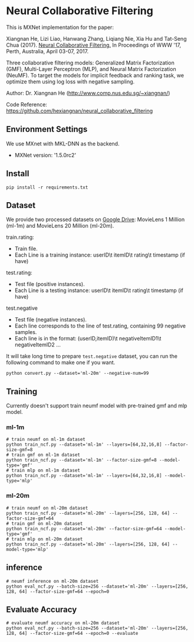# Neural Collaborative Filtering

This is MXNet implementation for the paper:

Xiangnan He, Lizi Liao, Hanwang Zhang, Liqiang Nie, Xia Hu and Tat-Seng Chua (2017). [Neural Collaborative Filtering.](http://dl.acm.org/citation.cfm?id=3052569) In Proceedings of WWW '17, Perth, Australia, April 03-07, 2017.

Three collaborative filtering models: Generalized Matrix Factorization (GMF), Multi-Layer Perceptron (MLP), and Neural Matrix Factorization (NeuMF). To target the models for implicit feedback and ranking task, we optimize them using log loss with negative sampling. 

Author: Dr. Xiangnan He (http://www.comp.nus.edu.sg/~xiangnan/)

Code Reference: https://github.com/hexiangnan/neural_collaborative_filtering

## Environment Settings
We use MXnet with MKL-DNN as the backend. 
- MXNet version:  '1.5.0rc2'

## Install
```
pip install -r requirements.txt
```

## Dataset

We provide two processed datasets on [Google Drive](https://drive.google.com/drive/folders/1qACR_Zhc2O2W0RrazzcepM2vJeh0MMdO?usp=sharing): MovieLens 1 Million (ml-1m) and MovieLens 20 Million (ml-20m).

train.rating: 
- Train file.
- Each Line is a training instance: userID\t itemID\t rating\t timestamp (if have)

test.rating:
- Test file (positive instances). 
- Each Line is a testing instance: userID\t itemID\t rating\t timestamp (if have)

test.negative
- Test file (negative instances).
- Each line corresponds to the line of test.rating, containing 99 negative samples.  
- Each line is in the format: (userID,itemID)\t negativeItemID1\t negativeItemID2 ...

It will take long time to prepare `test.negative` dataset, you can run the following command to make one if you want.

```
python convert.py --dataset='ml-20m' --negative-num=99
```

## Training

Currently doesn't support train neumf model with pre-trained gmf and mlp model.

### ml-1m

```
# train neumf on ml-1m dataset
python train_ncf.py --dataset='ml-1m' --layers=[64,32,16,8] --factor-size-gmf=8
# train gmf on ml-1m dataset
python train_ncf.py --dataset='ml-1m' --factor-size-gmf=8 --model-type='gmf'
# train mlp on ml-1m dataset
python train_ncf.py --dataset='ml-1m' --layers=[64,32,16,8] --model-type='mlp'
```

### ml-20m

```
# train neumf on ml-20m dataset
python train_ncf.py --dataset='ml-20m' --layers=[256, 128, 64] --factor-size-gmf=64
# train gmf on ml-20m dataset
python train_ncf.py --dataset='ml-20m' --factor-size-gmf=64 --model-type='gmf'
# train mlp on ml-20m dataset
python train_ncf.py --dataset='ml-20m' --layers=[256, 128, 64] --model-type='mlp'
```

## inference

```
# neumf inference on ml-20m dataset
python eval_ncf.py --batch-size=256 --dataset='ml-20m' --layers=[256, 128, 64] --factor-size-gmf=64 --epoch=0
```

## Evaluate Accuracy

```
# evaluate neumf accuracy on ml-20m dataset
python eval_ncf.py --batch-size=256 --dataset='ml-20m' --layers=[256, 128, 64] --factor-size-gmf=64 --epoch=0 --evaluate 
```